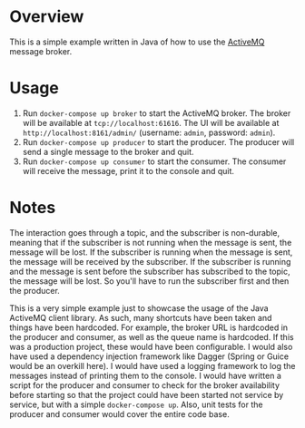 # Overview

This is a simple example written in Java of how to use the [ActiveMQ](http://activemq.apache.org/) message broker.

# Usage
1. Run `docker-compose up broker` to start the ActiveMQ broker. The broker will be available at `tcp://localhost:61616`.
    The UI will be available at `http://localhost:8161/admin/` (username: `admin`, password: `admin`).
2. Run `docker-compose up producer` to start the producer. The producer will send a single message to the broker and quit.
3. Run `docker-compose up consumer` to start the consumer. The consumer will receive the message, print it to the console and quit.

# Notes
The interaction goes through a topic, and the subscriber is non-durable, meaning that if the subscriber is not running when the message is sent,
the message will be lost. If the subscriber is running when the message is sent, the message will be received by the subscriber.
If the subscriber is running and the message is sent before the subscriber has subscribed to the topic, the message will be lost.
So you'll have to run the subscriber first and then the producer.

This is a very simple example just to showcase the usage of the Java ActiveMQ client library. As such, many shortcuts have been taken
and things have been hardcoded. For example, the broker URL is hardcoded in the producer and consumer, as well as the queue name is hardcoded.
If this was a production project, these would have been configurable. I would also have used a dependency injection framework like Dagger
(Spring or Guice would be an overkill here). I would have used a logging framework to log the messages instead of printing them to the console.
I would have written a script for the producer and consumer to check for the broker availability before starting so that the project
could have been started not service by service, but with a simple `docker-compose up`. Also, unit tests for the producer and consumer
would cover the entire code base.